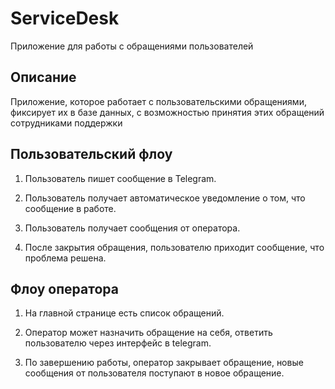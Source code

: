 # ServiceDesk

Приложение для работы с обращениями пользователей

## Описание

Приложение, которое работает с пользовательскими обращениями, фиксирует их в базе данных, с возможностью принятия этих обращений сотрудниками поддержки

## Пользовательский флоу

1. Пользователь пишет сообщение в Telegram.
  
2. Пользователь получает автоматическое уведомление о том, что сообщение в работе.
  
3. Пользователь получает сообщения от оператора.
  
4. После закрытия обращения, пользователю приходит сообщение, что проблема решена.

## Флоу оператора

1. На главной странице есть список обращений.
  
2. Оператор может назначить обращение на себя, ответить пользователю через интерфейс в telegram.

3. По завершению работы, оператор закрывает обращение, новые сообщения от пользователя поступают в новое обращение.


